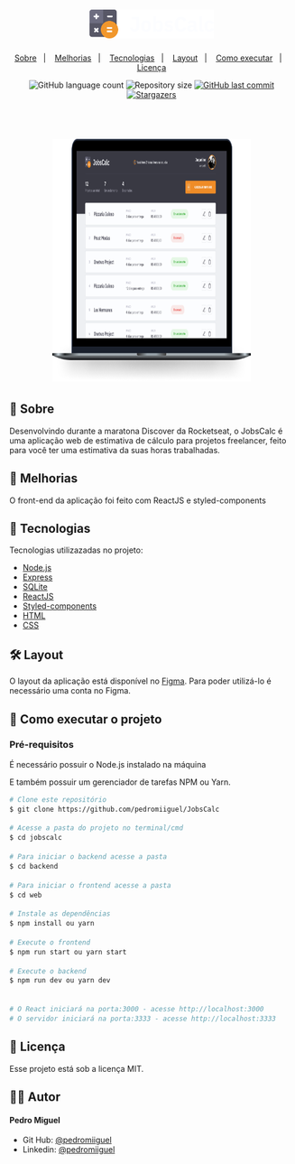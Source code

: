 <h1 align="center">
    <img alt="JobsCalc" title="JobsCalc" src=".github/logo.svg" width="220px" color="#212529" />
</h1>

<p align="center">
  <a href="#-sobre">Sobre</a>&nbsp;&nbsp;&nbsp;|&nbsp;&nbsp;&nbsp;
  <a href="#-melhorias">Melhorias</a>&nbsp;&nbsp;&nbsp;|&nbsp;&nbsp;&nbsp;
  <a href="#-tecnologias">Tecnologias</a>&nbsp;&nbsp;&nbsp;|&nbsp;&nbsp;&nbsp;
  <a href="#-layout">Layout</a>&nbsp;&nbsp;&nbsp;|&nbsp;&nbsp;&nbsp;
  <a href="#-como-executar-o-projeto">Como executar</a>&nbsp;&nbsp;&nbsp;|&nbsp;&nbsp;&nbsp;
  <a href="#-licença">Licença</a>
</p>

<p align="center">
  <img alt="GitHub language count" src="https://img.shields.io/github/languages/count/pedromiiguel/JobsCalc?color=%2304D361">

  <img alt="Repository size" src="https://img.shields.io/github/repo-size/pedromiiguel/JobsCalc">
	
  
  <a href="https://github.com/pedromiiguel/JobsCalc/commits/master">
    <img alt="GitHub last commit" src="https://img.shields.io/github/last-commit/pedromiiguel/JobsCalc">
  </a>


  <!-- <img alt="License" src="https://img.shields.io/badge/license-MIT-brightgreen"> -->
   <a href="https://github.com/pedromiiguel/JobsCalc/stargazers">
    <img alt="Stargazers" src="https://img.shields.io/github/stars/pedromiiguel/JobsCalc?style=social">
  </a>
</p>


<br/>

<h1 align="center">
    <img alt="JobsCalc" title="JobsCalc" src=".github/jobscalc.png" width="70%" height="430px"/>
</h1>

## 🔖 Sobre

Desenvolvindo durante a maratona Discover da Rocketseat, o JobsCalc é uma aplicação web de estimativa de cálculo para projetos freelancer, feito para você ter uma estimativa da suas horas trabalhadas. 


## :pushpin: Melhorias
  O front-end da aplicação foi feito com ReactJS e styled-components

## 🚀 Tecnologias

Tecnologias utilizazadas no projeto:

- [Node.js](https://nodejs.org/en/)
- [Express](https://expressjs.com/pt-br/)
- [SQLite](https://www.sqlite.org/index.html)
- [ReactJS](https://pt-br.reactjs.org/)
- [Styled-components](https://styled-components.com/)
- [HTML](https://developer.mozilla.org/pt-BR/docs/Web/HTML)
- [CSS](https://developer.mozilla.org/pt-BR/docs/Web/CSS)

## 🛠 Layout

O layout da aplicação está disponível no [Figma](https://www.figma.com/file/s4fytPFbDiSkv4GPSfKaLE/Jobs-Planning-%2301). Para poder utilizá-lo é necessário uma conta no Figma.

## 🔧 Como executar o projeto

### Pré-requisitos

<p> É necessário possuir o Node.js instalado na máquina </p>
<p>E também possuir um gerenciador de tarefas NPM ou Yarn.</p>

```bash
# Clone este repositório
$ git clone https://github.com/pedromiiguel/JobsCalc

# Acesse a pasta do projeto no terminal/cmd
$ cd jobscalc

# Para iniciar o backend acesse a pasta
$ cd backend

# Para iniciar o frontend acesse a pasta
$ cd web

# Instale as dependências
$ npm install ou yarn 

# Execute o frontend
$ npm run start ou yarn start

# Execute o backend
$ npm run dev ou yarn dev


# O React iniciará na porta:3000 - acesse http://localhost:3000 
# O servidor iniciará na porta:3333 - acesse http://localhost:3333 

```

## 📝 Licença

Esse projeto está sob a licença MIT.

## :man_astronaut: Autor

#### Pedro Miguel

- Git Hub: <a href="https://github.com/pedromiiguel" target='_blanck' >@pedromiiguel</a>
- Linkedin: <a href="https://www.linkedin.com/in/pedro-miiguel" target='_blanck' >@pedromiiguel</a>
